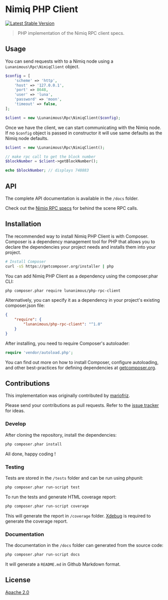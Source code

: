 # Nimiq PHP Client

[![Latest Stable Version](https://poser.pugx.org/lunanimous/php-rpc-client/v/stable)](https://packagist.org/packages/lunanimous/php-rpc-client)

> PHP implementation of the Nimiq RPC client specs.

## Usage

You can send requests with to a Nimiq node using a `Lunanimous\Rpc\NimiqClient` object.

```php
$config = [
    'scheme' => 'http',
    'host' => '127.0.0.1',
    'port' => 8648,
    'user' => 'luna',
    'password' => 'moon',
    'timeout' => false,
];

$client = new \Lunanimous\Rpc\NimiqClient($config);
```

Once we have the client, we can start communicating with the Nimiq node.
If no `$config` object is passed in constructor it will use same defaults as the Nimiq node defaults.

```php
$client = new \Lunanimous\Rpc\NimiqClient();

// make rpc call to get the block number
$blockNumber = $client->getBlockNumber();

echo $blockNumber; // displays 748883
```

## API

The complete API documentation is available in the `/docs` folder.

Check out the [Nimiq RPC  specs](https://github.com/nimiq/core-js/wiki/JSON-RPC-API) for behind the scene RPC calls.

## Installation

The recommended way to install Nimiq PHP Client is with Composer. Composer is a dependency management tool for PHP that
allows you to declare the dependencies your project needs and installs them into your project.

```sh
# Install Composer
curl -sS https://getcomposer.org/installer | php
```

You can add Nimiq PHP Client as a dependency using the composer.phar CLI:

```sh
php composer.phar require lunanimous/php-rpc-client
```

Alternatively, you can specify it as a dependency in your project's existing composer.json file:

```json
{
    "require": {
        "lunanimous/php-rpc-client": "^1.0"
    }
}
```

After installing, you need to require Composer's autoloader:

```php
require 'vendor/autoload.php';
```

You can find out more on how to install Composer, configure autoloading, and other best-practices for defining dependencies at [getcomposer.org](https://getcomposer.org).

## Contributions

This implementation was originally contributed by [mariofriz](https://github.com/mariofriz/).

Please send your contributions as pull requests.
Refer to the [issue tracker](https://github.com/nimiq-community/php-client/issues) for ideas.

### Develop

After cloning the repository, install the dependencies:

```sh
php composer.phar install
```

All done, happy coding !

### Testing

Tests are stored in the `/tests` folder and can be run using phpunit:

```sh
php composer.phar run-script test
```

To run the tests and generate HTML coverage report:

```sh
php composer.phar run-script coverage
```

This will generate the report in `/coverage` folder. [Xdebug](https://xdebug.org/docs/install) is required to generate the coverage report.

### Documentation

The documentation in the `/docs` folder can generated from the source code:

```sh
php composer.phar run-script docs
```

It will generate a `README.md` in Github Markdown format.

## License

[Apache 2.0](LICENSE.md)
